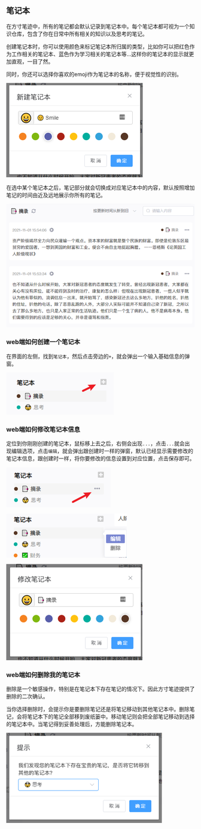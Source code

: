 ## 笔记本

在方寸笔迹中，所有的笔记都会默认记录到笔记本中。每个笔记本都可视为一个知识仓库，包含了你在日常中所有相关的知识以及思考的笔记。

创建笔记本时，你可以使用颜色来标记笔记本所归属的类型，比如你可以把红色作为工作相关的笔记本、蓝色作为学习相关的笔记本等...这样你的笔记本的显示就更加直观，一目了然。

同时，你还可以选择你喜欢的emoji作为笔记本的名称，便于视觉性的识别。

![新笔记本](./assets/new_collection.png)

在选中某个笔记本之后，笔记部分就会切换成对应笔记本中的内容，默认按照增加笔记的时间由近及远地展示你所有的笔记。

![笔记本笔记](./assets/collection.png)

### web端如何创建一个笔记本

在界面的左侧，找到`笔记本`，然后点击旁边的`+`，就会弹出一个输入基础信息的弹窗。

![新笔记本](./assets/create_button.png)

### web端如何修改笔记本信息

定位到你刚刚创建的笔记本，鼠标移上去之后，右侧会出现`...`，点击`...`就会出现编辑选项，点击`编辑`，就会弹出跟创建时一样的弹窗，默认已经显示需要修改的笔记本信息，跟创建时一样，将你要修改的信息设置到对应位置，点击保存即可。

![笔记编辑](./assets/collection_edit_1.png)

![笔记编辑](./assets/collection_edit_2.png)

![笔记编辑](./assets/collection_edit_3.png)

### web端如何删除我的笔记本

删除是一个敏感操作，特别是在笔记本下存在笔记的情况下。因此方寸笔迹提供了删除的二次确认。

当你选择删除时，会提示你是要删除笔记还是将笔记移动到其他笔记本中。删除笔记，会将笔记本下的笔记全部移到废纸篓中。移动笔记则会把全部笔记移动到选择的笔记本中。当笔记得到妥善处理后，方能删除笔记本。

![笔记编辑](./assets/collection_del.png)




